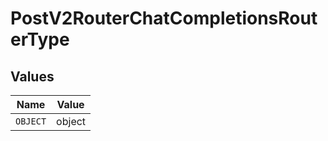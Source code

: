 # PostV2RouterChatCompletionsRouterType


## Values

| Name     | Value    |
| -------- | -------- |
| `OBJECT` | object   |